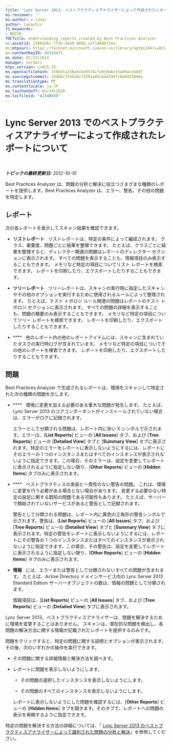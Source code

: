 ```yaml
---
title: 'Lync Server 2013: ベストプラクティスアナライザーによって作成されたレポートについて'
ms.reviewer: ''
ms.author: v-lanac
author: lanachin
f1.keywords:
- NOCSH
TOCTitle: Understanding reports created by Best Practices Analyzer
ms:assetid: 1386dd6c-7f3e-4da9-905b-cef1468bf14a
ms:mtpsurl: https://technet.microsoft.com/en-us/library/Gg591344(v=OCS.15)
ms:contentKeyID: 48183471
ms.date: 07/23/2014
manager: serdars
mtps_version: v=OCS.15
ms.openlocfilehash: 376b35a250ae1be9574cfa93debe154d94ca589f
ms.sourcegitcommit: 33db8c7febd4cf1591e8dcbbdfd6fc8e8925896e
ms.translationtype: MT
ms.contentlocale: ja-JP
ms.lasthandoff: 02/19/2020
ms.locfileid: "42140930"
---
```

<div data-xmlns="http://www.w3.org/1999/xhtml">

<div class="topic" data-xmlns="http://www.w3.org/1999/xhtml" data-msxsl="urn:schemas-microsoft-com:xslt" data-cs="http://msdn.microsoft.com/">

<div data-asp="https://msdn2.microsoft.com/asp">

# <a name="understanding-reports-created-by-best-practices-analyzer-in-lync-server-2013"></a>Lync Server 2013 でのベストプラクティスアナライザーによって作成されたレポートについて

</div>

<div id="mainSection">

<div id="mainBody">

<span> </span>

_**トピックの最終更新日:** 2012-10-10_

Best Practices Analyzer は、問題の分析と解決に役立つさまざまな種類のレポートを提供します。Best Practices Analyzer は、エラー、警告、その他の問題を特定します。

<div>

## <a name="reports"></a>レポート

次の各レポートを表示してスキャン結果を確認できます。

  - **リストレポート**   リストレポートは、特定の条件によって編成されます。 クラス、重要度、問題ごとに結果を整理できます。 たとえば、クラスごとに結果を整理すると、ディレクター関連の問題はレポートのディレクター セクションに表示されます。 すべての問題を表示することも、情報項目のみ表示することもできます。 メモリなど特定の項目についてリスト レポートを検索できます。 レポートを印刷したり、エクスポートしたりすることもできます。

  - **ツリーレポート**   ツリーレポートは、スキャンの実行時に指定したスキャンやその他のオプションを実行するために使用されるルールによって整理されます。 たとえば、テスト トポロジ ルール関連の問題はレポートのテスト トポロジ セクションに表示されます。 すべての問題の詳細を表示することも、問題の概要のみ表示することもできます。 メモリなど特定の項目についてツリー レポートを検索できます。 レポートを印刷したり、エクスポートしたりすることもできます。

  - ****   他のレポート内の他のレポートアイテムには、スキャンに含まれていたタスクの実行時ログが含まれています。 メモリなど特定の項目についてその他のレポートを検索できます。 レポートを印刷したり、エクスポートしたりすることもできます。

</div>

<div>

## <a name="issues"></a>問題

Best Practices Analyzer で生成されるレポートは、環境をスキャンして特定された次の種類の問題を示します。

  - ****   環境に変更を加える必要のある重大な問題が発生します。 たとえば、Lync Server 2013 のコアコンポーネントがインストールされていない場合は、エラーがログに記録されます。

    エラーとして分類される問題は、レポート内に赤い X シンボルで示されます。エラーは、[**List Reports**] ビューの [**All Issues**] タブ、および [**Tree Reports**] ビューの [**Detailed View**] タブと [**Summary View**] タブに表示されます。特定のエラーをレポートに表示しないようにするには、レポートにそのエラーの 1 つのインスタンスまたはすべてのインスタンスが表示されないように指定できます。この場合、そのエラーは、設定を変更してレポートに表示されるように指定しない限り、[**Other Reports**] ビューの [**Hidden Items**] タブのみに表示されます。

  - ****   ベストプラクティスの実装と一貫性のない警告の問題。 これは、環境に変更を行う必要がある場合とない場合があります。 変更する必要のない特定の設定に関する既知の問題である可能性もあります。 たとえば、サーバーで開始されていないサービスがあると警告として記録されます。

    警告として分類される問題は、レポート内に黄色の三角形の警告シンボルで示されます。警告は、[**List Reports**] ビューの [**All Issues**] タブ、および [**Tree Reports**] ビューの [**Detailed View**] タブと [**Summary View**] タブに表示されます。特定の警告をレポートに表示しないようにするには、レポートにその警告の 1 つのインスタンスまたはすべてのインスタンスが表示されないように指定できます。この場合、その警告は、設定を変更してレポートに表示されるように指定しない限り、[**Other Reports**] ビューの [**Hidden Items**] タブのみに表示されます。

  - **情報**   には、エラーまたは警告として分類されないすべての問題が含まれます。 たとえば、Active Directory ドメインサービス内の Lync Server 2013 Standard Edition サーバーオブジェクトの数は、情報の問題として分類されます。

    情報項目は、[**List Reports**] ビューの [**All Issues**] タブ、および [**Tree Reports**] ビューの [**Detailed View**] タブに表示されます。

Lync Server 2013、ベストプラクティスアナライザーは、問題を解決するために環境を変更することはありません。 スキャンは、潜在的な問題を検出し、各問題の解決方法に関する情報が記載されたレポートを提供するのみです。

問題をクリックすると、特定の問題に関する説明とオプションが表示されます。その後、次のいずれかの操作を実行できます。

  - その問題に関する詳細情報と解決方法を調べます。

  - レポートに問題を表示しないようにします。

      - その問題の選択したインスタンスを表示しないようにします。

      - その問題のすべてのインスタンスを表示しないようにします。

    レポートに表示しないようにした問題を確認するには、[**Other Reports**] ビューの [**Hidden Items**] タブを開きます。そのタブで、レポートへの問題の表示を再開するように指定できます。

特定の問題を解決する方法の詳細については、「 [Lync Server 2013 のベストプラクティスアナライザーによって識別された問題の分析と解決](lync-server-2013-analyzing-and-resolving-issues-identified-by-best-practices-analyzer.md)」を参照してください。

</div>

</div>

<span> </span>

</div>

</div>

</div>

